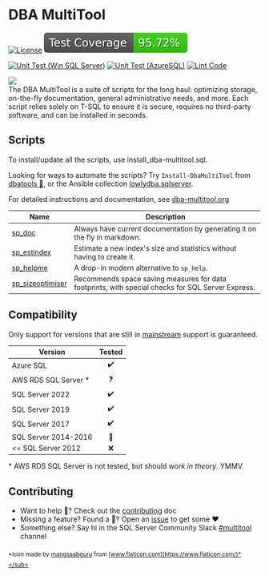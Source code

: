 # DBA MultiTool

[![License](https://img.shields.io/github/license/LowlyDBA/dba-multitool?color=blue)][license]
![Code Coverage](https://raw.githubusercontent.com/lowlydba/dba-multitool/_xml_coverage_reports/data/main/badge.svg)

[![Unit Test (Win SQL Server)](https://github.com/lowlydba/dba-multitool/actions/workflows/sqlserver-unit.yml/badge.svg)](https://github.com/lowlydba/dba-multitool/actions/workflows/sqlserver-unit.yml)
[![Unit Test (AzureSQL)](https://github.com/lowlydba/dba-multitool/actions/workflows/azuresql-unit.yml/badge.svg)](https://github.com/lowlydba/dba-multitool/actions/workflows/azuresql-unit.yml)
[![Lint Code](https://github.com/lowlydba/dba-multitool/actions/workflows/lint.yml/badge.svg)](https://github.com/lowlydba/dba-multitool/actions/workflows/lint.yml)

<img src="assets/dba-multitool-logo.png" align="left">

</br>The DBA MultiTool is a suite of scripts for the long haul:
optimizing storage, on-the-fly documentation, general administrative needs,
and more. Each script relies solely on T-SQL to ensure it is secure,
requires no third-party software, and can be installed in seconds.

## Scripts

To install/update all the scripts, use install_dba-multitool.sql.

Looking for ways to automate the scripts? Try `Install-DbaMultiTool` from [dbatools :rocket:][dbatools],
or the Ansible collection [lowlydba.sqlserver][lowlydba.sqlserver].

For detailed instructions and documentation, see [dba-multitool.org](https://dba-multitool.org)

| Name | Description |
| ---- | ----------- |
| [sp_doc][sp_doc] | Always have current documentation by generating it on the fly in markdown. |
| [sp_estindex][sp_estindex] | Estimate a new index's size and statistics without having to create it. |
| [sp_helpme][sp_helpme] |  A drop-in modern alternative to `sp_help`. |
| [sp_sizeoptimiser][sp_sizeoptimiser] | Recommends space saving measures for data footprints, with special checks for SQL Server Express. |

## Compatibility

Only support for versions that are still in [mainstream][mainstream] support is guaranteed.

| Version | Tested |
| ------- | :----: |
| Azure SQL | :heavy_check_mark: |
| AWS RDS SQL Server * | :question: |
| SQL Server 2022 | :heavy_check_mark: |
| SQL Server 2019 | :heavy_check_mark: |
| SQL Server 2017 | :heavy_check_mark: |
| SQL Server 2014-2016 | :shrug: |
| <= SQL Server 2012 | :x: |

\* AWS RDS SQL Server is not tested, but should work *in theory*. YMMV.

## Contributing

* Want to help :construction_worker:? Check out the [contributing][contrib] doc
* Missing a feature? Found a :bug:? Open an [issue][issue] to get some :heart:
* Something else? Say hi in the SQL Server Community Slack [#multitool][slack] channel

<sub>*Icon made by [mangsaabguru](https://www.flaticon.com/authors/mangsaabguru)
from [www.flaticon.com](https://www.flaticon.com/)*</sub>

[contrib]: ../.github/CONTRIBUTING.md
[dbatools]: https://dbatools.io
[issue]: https://github.com/LowlyDBA/dba-multitool/issues
[license]: ../LICENSE
[lowlydba.sqlserver]: https://docs.ansible.com/ansible/latest/collections/lowlydba/sqlserver/index.html
[mainstream]: https://learn.microsoft.com/en-us/sql/sql-server/end-of-support/sql-server-end-of-support-overview?view=sql-server-ver16#lifecycle-dates
[slack]: https://sqlcommunity.slack.com/archives/C026Y2YCM9N
[sp_doc]: https://dba-multitool.org/sp_doc
[sp_estindex]: https://dba-multitool.org/sp_estindex
[sp_helpme]: https://dba-multitool.org/sp_helpme
[sp_sizeoptimiser]: https://dba-multitool.org/sp_sizeoptimiser
